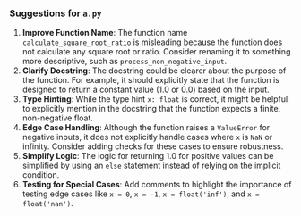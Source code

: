 ### Suggestions for `a.py`

1. **Improve Function Name**: The function name `calculate_square_root_ratio` is misleading because the function does not calculate any square root or ratio. Consider renaming it to something more descriptive, such as `process_non_negative_input`.
2. **Clarify Docstring**: The docstring could be clearer about the purpose of the function. For example, it should explicitly state that the function is designed to return a constant value (1.0 or 0.0) based on the input.
3. **Type Hinting**: While the type hint `x: float` is correct, it might be helpful to explicitly mention in the docstring that the function expects a finite, non-negative float.
4. **Edge Case Handling**: Although the function raises a `ValueError` for negative inputs, it does not explicitly handle cases where `x` is `NaN` or infinity. Consider adding checks for these cases to ensure robustness.
5. **Simplify Logic**: The logic for returning 1.0 for positive values can be simplified by using an `else` statement instead of relying on the implicit condition.
6. **Testing for Special Cases**: Add comments to highlight the importance of testing edge cases like `x = 0`, `x = -1`, `x = float('inf')`, and `x = float('nan')`.

